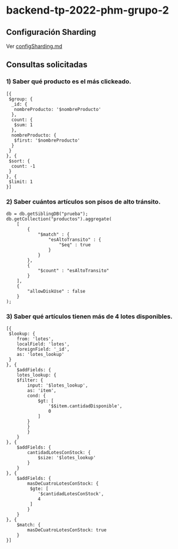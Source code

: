 # backend-tp-2022-phm-grupo-2

## Configuración Sharding

Ver [configSharding.md](configSharding.md)

## Consultas solicitadas

### 1)  Saber qué producto es el más clickeado.

```
[{
 $group: {
  _id: {
   nombreProducto: '$nombreProducto'
  },
  count: {
   $sum: 1
  },
  nombreProducto: {
   $first: '$nombreProducto'
  }
 }
}, {
 $sort: {
  count: -1
 }
}, {
 $limit: 1
}]
```
### 2)  Saber cuántos artículos son pisos de alto tránsito.

``` 
db = db.getSiblingDB("prueba");
db.getCollection("productos").aggregate(
    [
        { 
            "$match" : { 
                "esAltoTransito" : { 
                    "$eq" : true
                }
            }
        }, 
        { 
            "$count" : "esAltoTransito"
        }
    ], 
    { 
        "allowDiskUse" : false
    }
);
```

### 3)  Saber qué artículos tienen más de 4 lotes disponibles.

```
[{
 $lookup: {
	from: 'lotes',
	localField: 'lotes',
	foreignField: '_id',
	as: 'lotes_lookup'
 }
}, {
    $addFields: {
	lotes_lookup: {
    $filter: {
		input: '$lotes_lookup',
        as: 'item',
        cond: {
            $gt: [
                '$$item.cantidadDisponible',
                0
            ]
        }
        }
	    }
    }
}, {
    $addFields: {
        cantidadLotesConStock: {
            $size: '$lotes_lookup'
        }
    }
}, {
    $addFields: {
        masDeCuatroLotesConStock: {
         $gte: [
            '$cantidadLotesConStock',
            4
         ]
        }
    }
}, {
    $match: {
	    masDeCuatroLotesConStock: true
    }
}]
```